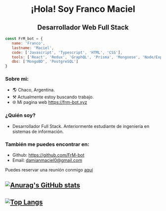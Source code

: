
<div> 
   <h1 align="center">¡Hola! Soy Franco Maciel</h1>
   <h2 align="center">Desarrollador Web Full Stack</h2>
</div>

```js
const FrM_bot = {
   name: 'Franco',
   lastname: 'Maciel',
   code: ['Javascript', 'Typescript', 'HTML', 'CSS'],
   tools: ['React', 'Redux', 'GraphQL', 'Prisma', 'Mongoose', 'Node/Express', 'Tailwind', 'Next.js'],
   dbs: ['MongoBD', 'PostgreSQL']
}
```
### Sobre mi:
- 🌎 Chaco, Argentina.
- ⚒️ Actualmente estoy buscando trabajo.
- 🌐 Mi pagina web https://frm-bot.xyz

### ¿Quién soy?
- Desarrollador Full Stack. Anteriormente estudiante de ingeniería en sistemas de información.

### También me puedes encontrar en:
- Github: https://github.com/FrM-bot
- Email: damianmaciel0@gmail.com

<p>Puedes reservar una reunión conmigo <a href="https://calendly.com/damianmaciel0/30min" target="_blank">aquí</a></p>

## [![Anurag's GitHub stats](https://github-readme-stats.vercel.app/api?username=FrM-bot&count_private=true&theme=gotham)](https://github.com/FrM-bot)

## [![Top Langs](https://github-readme-stats.vercel.app/api/top-langs/?username=FrM-bot&layout=default&theme=gotham)](https://github.com/FrM-bot)
